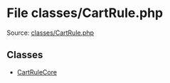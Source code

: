 File classes/CartRule.php
=========

Source: [classes/CartRule.php](https://github.com/PrestaShop/PrestaShop/blob/1.6.0.14/classes/CartRule.php)


Classes
-------

* [CartRuleCore](class.CartRuleCore.md)

